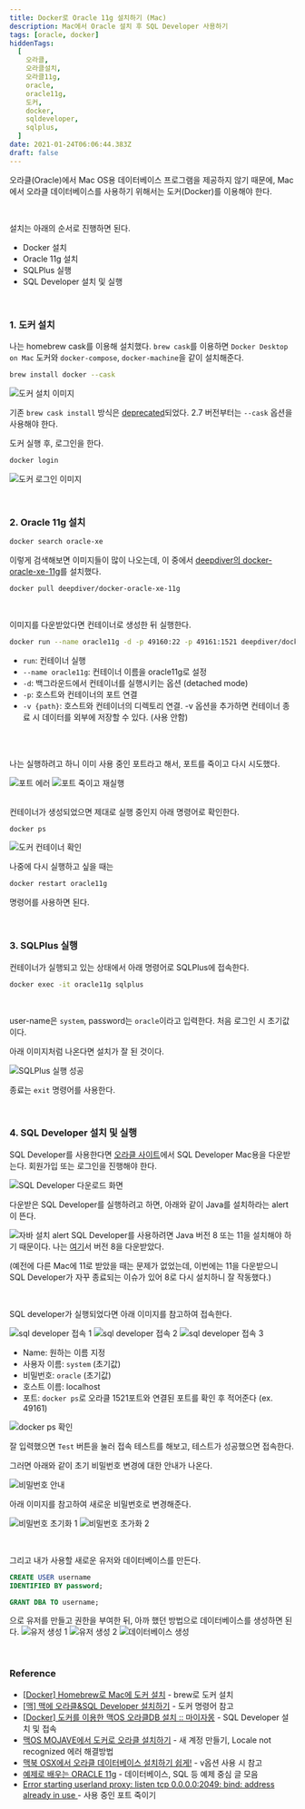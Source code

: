 ```yaml
---
title: Docker로 Oracle 11g 설치하기 (Mac)
description: Mac에서 Oracle 설치 후 SQL Developer 사용하기
tags: [oracle, docker]
hiddenTags:
  [
    오라클,
    오라클설치,
    오라클11g,
    oracle,
    oracle11g,
    도커,
    docker,
    sqldeveloper,
    sqlplus,
  ]
date: 2021-01-24T06:06:44.383Z
draft: false
---
```


오라클(Oracle)에서 Mac OS용 데이터베이스 프로그램을 제공하지 않기 때문에, Mac에서 오라클 데이터베이스를 사용하기 위해서는 도커(Docker)를 이용해야 한다.

<br>

설치는 아래의 순서로 진행하면 된다.

- Docker 설치
- Oracle 11g 설치
- SQLPlus 실행
- SQL Developer 설치 및 실행

<br>

### 1. 도커 설치

나는 homebrew cask를 이용해 설치했다.
`brew cask`를 이용하면 `Docker Desktop on Mac` 도커와 `docker-compose`, `docker-machine`을 같이 설치해준다.

```sh
brew install docker --cask
```

![도커 설치 이미지](./img/install-oracle/01-install-docker.png)

기존 `brew cask install` 방식은 [deprecated](https://github.com/ansible-collections/community.general/issues/1524)되었다. 2.7 버전부터는 `--cask` 옵션을 사용해야 한다.

도커 실행 후, 로그인을 한다.

```sh
docker login
```

![도커 로그인 이미지](./img/install-oracle/02-docker-login.png)

<br>

### 2. Oracle 11g 설치

```sh
docker search oracle-xe
```

이렇게 검색해보면 이미지들이 많이 나오는데, 이 중에서 [deepdiver의 docker-oracle-xe-11g](https://hub.docker.com/r/deepdiver/docker-oracle-xe-11g)를 설치했다.

```sh
docker pull deepdiver/docker-oracle-xe-11g
```

<br>

이미지를 다운받았다면 컨테이너로 생성한 뒤 실행한다.

```sh
docker run --name oracle11g -d -p 49160:22 -p 49161:1521 deepdiver/docker-oracle-xe-11g
```

- `run`: 컨테이너 실행
- `--name oracle11g`: 컨테이너 이름을 oracle11g로 설정
- `-d`: 백그라운드에서 컨테이너를 실행시키는 옵션 (detached mode)
- `-p`: 호스트와 컨테이너의 포트 연결
- `-v {path}`: 호스트와 컨테이너의 디렉토리 연결. -v 옵션을 추가하면 컨테이너 종료 시 데이터를 외부에 저장할 수 있다. (사용 안함)

<br>
<br>

나는 실행하려고 하니 이미 사용 중인 포트라고 해서, 포트를 죽이고 다시 시도했다.

![포트 에러](./img/install-oracle/03-port-error.png)
![포트 죽이고 재실행](./img/install-oracle/04-kill-port.png)

<br>
컨테이너가 생성되었으면 제대로 실행 중인지 아래 명령어로 확인한다.

```sh
docker ps
```

![도커 컨테이너 확인](./img/install-oracle/05-run-container.png)

나중에 다시 실행하고 싶을 때는

```sh
docker restart oracle11g
```

명령어를 사용하면 된다.

<br>

### 3. SQLPlus 실행

컨테이너가 실행되고 있는 상태에서 아래 명령어로 SQLPlus에 접속한다.

```sh
docker exec -it oracle11g sqlplus
```

<br>

user-name은 `system`, password는 `oracle`이라고 입력한다.
처음 로그인 시 초기값이다.

아래 이미지처럼 나온다면 설치가 잘 된 것이다.

![SQLPlus 실행 성공](./img/install-oracle/06-run-sqlplus.png)

종료는 `exit` 명령어를 사용한다.

<br>

### 4. SQL Developer 설치 및 실행

SQL Developer를 사용한다면 [오라클 사이트](https://www.oracle.com/tools/downloads/sqldev-v192-downloads.html)에서 SQL Developer Mac용을 다운받는다. 회원가입 또는 로그인을 진행해야 한다.

![SQL Developer 다운로드 화면](./img/install-oracle/07-download-sqld.png)

다운받은 SQL Developer를 실행하려고 하면, 아래와 같이 Java를 설치하라는 alert이 뜬다.

![자바 설치 alert](./img/install-oracle/08-java-error.png)
SQL Developer를 사용하려면 Java 버전 8 또는 11을 설치해야 하기 때문이다. 나는 [여기](https://www.oracle.com/java/technologies/javase/javase-jdk8-downloads.html)서 버전 8을 다운받았다.

(예전에 다른 Mac에 11로 받았을 때는 문제가 없었는데, 이번에는 11을 다운받으니 SQL Developer가 자꾸 종료되는 이슈가 있어 8로 다시 설치하니 잘 작동했다.)

<br>

SQL developer가 실행되었다면 아래 이미지를 참고하여 접속한다.

![sql developer 접속 1](./img/install-oracle/09-sqld-home.png)
![sql developer 접속 2](./img/install-oracle/10-sqld-connection-1.png)
![sql developer 접속 3](./img/install-oracle/11-sqld-connection-2.png)

- Name: 원하는 이름 지정
- 사용자 이름: `system` (초기값)
- 비밀번호: `oracle` (초기값)
- 호스트 이름: localhost
- 포트: `docker ps`로 오라클 1521포트와 연결된 포트를 확인 후 적어준다 (ex. 49161)

![docker ps 확인](./img/install-oracle/12-check-port.png)

잘 입력했으면 `Test` 버튼을 눌러 접속 테스트를 해보고, 테스트가 성공했으면 접속한다.

그러면 아래와 같이 초기 비밀번호 변경에 대한 안내가 나온다.

![비밀번호 안내](./img/install-oracle/13-password-notice.png)

아래 이미지를 참고하여 새로운 비밀번호로 변경해준다.

![비밀번호 초기화 1](./img/install-oracle/14-reset-password-1.png)
![비밀번호 초가화 2](./img/install-oracle/15-reset-password-2.png)

<br>

그리고 내가 사용할 새로운 유저와 데이터베이스를 만든다.

```SQL
CREATE USER username
IDENTIFIED BY password;

GRANT DBA TO username;
```

으로 유저를 만들고 권한을 부여한 뒤, 아까 했던 방법으로 데이터베이스를 생성하면 된다.
![유저 생성 1](./img/install-oracle/16-create-user-1.png)
![유저 생성 2](./img/install-oracle/17-create-user-2.png)
![데이터베이스 생성](./img/install-oracle/18-create-db.png)

<br>

### Reference

- [[Docker] Homebrew로 Mac에 도커 설치](https://dc7303.github.io/docker/2019/11/24/dockerInstallForMac/) - brew로 도커 설치
- [[맥] 맥에 오라클&SQL Developer 설치하기](https://namubada.net/282) - 도커 명령어 참고
- [[Docker] 도커를 이용한 맥OS 오라클DB 설치 :: 마이자몽](https://myjamong.tistory.com/106) - SQL Developer 설치 및 접속
- [맥OS MOJAVE에서 도커로 오라클 설치하기](https://coding-restaurant.tistory.com/124) - 새 계정 만들기, Locale not recognized 에러 해결방법
- [맥북 OSX에서 오라클 데이터베이스 설치하기 쉽게!](https://m.blog.naver.com/PostView.nhn?blogId=yyj9301&logNo=221256974481&proxyReferer=https:%2F%2Fwww.google.com%2F) - v옵션 사용 시 참고
- [예제로 배우는 ORACLE 11g](https://wikidocs.net/3905) - 데이터베이스, SQL 등 예제 중심 글 모음
- [Error starting userland proxy: listen tcp 0.0.0.0:2049: bind: address already in use
  ](https://stackoverflow.com/questions/55535967/error-starting-userland-proxy-listen-tcp-0-0-0-02049-bind-address-already-in) - 사용 중인 포트 죽이기
